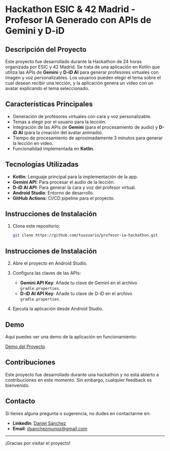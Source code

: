 # Hackathon ESIC & 42 Madrid - Profesor IA Generado con APIs de Gemini y D-iD

## Descripción del Proyecto

Este proyecto fue desarrollado durante la Hackathon de 24 horas organizada por ESIC y 42 Madrid. Se trata de una aplicación en Kotlin que utiliza las APIs de **Gemini** y **D-iD AI** para generar profesores virtuales con imagen y voz personalizables. Los usuarios pueden elegir el tema sobre el cual desean recibir una lección, y la aplicación genera un video con un avatar explicando el tema seleccionado.

## Características Principales

- Generación de profesores virtuales con cara y voz personalizable.
- Temas a elegir por el usuario para la lección.
- Integración de las APIs de **Gemini** (para el procesamiento de audio) y **D-iD AI** (para la creación del avatar animado).
- Tiempo de procesamiento de aproximadamente 3 minutos para generar la lección en video.
- Funcionalidad implementada en **Kotlin**.

## Tecnologías Utilizadas

- **Kotlin**: Lenguaje principal para la implementación de la app.
- **Gemini API**: Para procesar el audio de la lección.
- **D-iD AI API**: Para generar la cara y voz del profesor virtual.
- **Android Studio**: Entorno de desarrollo.
- **GitHub Actions**: CI/CD pipeline para el proyecto.

## Instrucciones de Instalación

1. Clona este repositorio:
   ```bash
   git clone https://github.com/tuusuario/profesor-ia-hackathon.git
## Instrucciones de Instalación

2. Abre el proyecto en Android Studio.

3. Configura las claves de las APIs:
   - **Gemini API Key**: Añade tu clave de Gemini en el archivo `gradle.properties`.
   - **D-iD AI API Key**: Añade tu clave de D-iD en el archivo `gradle.properties`.

4. Ejecuta la aplicación desde Android Studio.

## Demo

Aquí puedes ver una demo de la aplicación en funcionamiento:

[Demo del Proyecto](https://www.youtube.com/watch?v=eLs3nzxsEOg)

## Contribuciones

Este proyecto fue desarrollado durante una hackathon y no está abierto a contribuciones en este momento. Sin embargo, cualquier feedback es bienvenido.

## Contacto

Si tienes alguna pregunta o sugerencia, no dudes en contactarme en:

- **LinkedIn**: [Daniel Sánchez](https://www.linkedin.com/in/daniel-sanchez/)
- **Email**: dsanchezmunoz@gmail.com

---

¡Gracias por visitar el proyecto!
